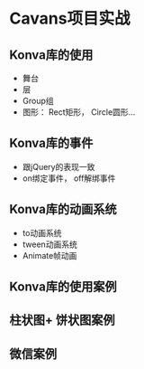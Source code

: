 # Cavans项目实战

## Konva库的使用
+ 舞台
+ 层
+ Group组
+ 图形： Rect矩形， Circle圆形...

## Konva库的事件
+ 跟jQuery的表现一致
+ on绑定事件， off解绑事件

## Konva库的动画系统
+ to动画系统
+ tween动画系统
+ Animate帧动画

## Konva库的使用案例


## 柱状图+ 饼状图案例

## 微信案例